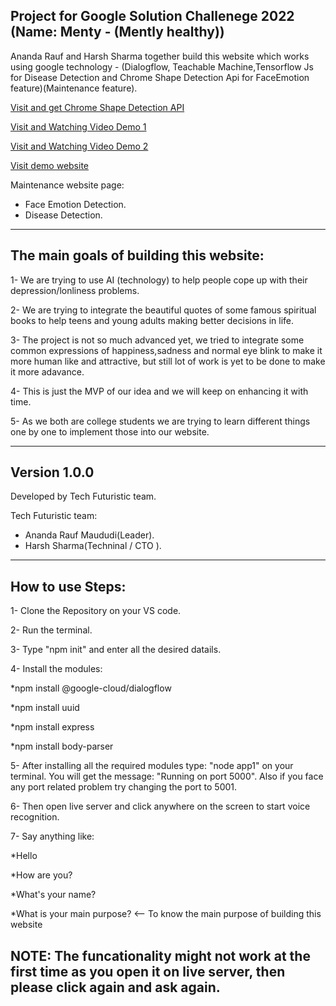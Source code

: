 Project for Google Solution Challenege 2022 (Name: Menty - (Mently healthy))
-----------------------------------------------------------------------------------------------------------------------------------------------------------------------

Ananda Rauf and Harsh Sharma together build this website which works using google technology - (Dialogflow, Teachable Machine,Tensorflow Js for Disease Detection and Chrome Shape Detection Api for FaceEmotion feature)(Maintenance feature).

[Visit and get Chrome Shape Detection API](https://chrome://flags/#enable-experimental-web-platform-features)

[Visit and Watching Video Demo 1](https://www.youtube.com/watch?v=wdQqlsCKZBg&t=5s)

[Visit and Watching Video Demo 2](https://youtu.be/vWxHmis5ivs)

[Visit demo website](https://mentlyhealthy.000webhostapp.com)

Maintenance website page:
- Face Emotion Detection.
- Disease Detection.

-----------------------------------------------------------------------------------------------------------------

The main goals of building this website:
-----------------------------------------------------------------------------------------------------------------

1- We are trying to use AI (technology) to help people cope up with their depression/lonliness problems. 

2- We are trying to integrate the beautiful quotes of some famous spiritual books to help teens and young adults making better decisions in life.

3- The project is not so much advanced yet, we tried to integrate some common expressions of happiness,sadness and normal eye blink to make it more human like and attractive, but still lot of work is yet to be done to make it more adavance.

4- This is just the MVP of our idea and we will keep on enhancing it with time.

5- As we both are college students we are trying to learn different things one by one to implement those into our website.

-----------------------------------------------------------------------------------------------------------------

Version 1.0.0
-----------------------------------------------------------------------------------------------------------------
Developed by Tech Futuristic team.

Tech Futuristic team:
- Ananda Rauf Maududi(Leader).
- Harsh Sharma(Techninal / CTO ).
-----------------------------------------------------------------------------------------------------------------
How to use Steps:
-----------------------------------------------------------------------------------------------------------------

1- Clone the Repository on your VS code.

2- Run the terminal.

3- Type "npm init" and enter all the desired datails.

4- Install the modules:

  *npm install @google-cloud/dialogflow
  
  *npm install uuid
  
  *npm install express
  
  *npm install body-parser
  
5- After installing all the required modules type: "node app1" on your terminal. You will get the message: "Running on port 5000". Also if you face any port related problem try changing the port to 5001.

6- Then open live server and click anywhere on the screen to start voice recognition.

7- Say anything like:

  *Hello
  
  *How are you?
  
  *What's your name?
  
  *What is your main purpose? <-- To know the main purpose of building this website

NOTE: The funcationality might not work at the first time as you open it on live server, then please click again and ask again. 
-----------------------------------------------------------------------------------------------------------------

